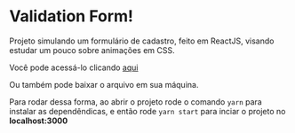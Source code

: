 # Validation Form!

Projeto simulando um formulário de cadastro, feito em ReactJS, visando estudar um pouco sobre animações em CSS.

Você pode acessá-lo clicando [aqui](https://giovanniluro.github.io/validation-form)

Ou também pode baixar o arquivo em sua máquina.

Para rodar dessa forma, ao abrir o projeto rode o comando `yarn` para instalar as dependêndicas,
e então rode `yarn start` para inciar o projeto no __localhost:3000__